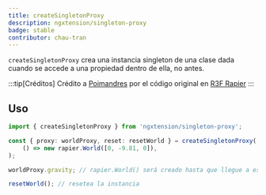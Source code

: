 ```yaml
---
title: createSingletonProxy
description: ngxtension/singleton-proxy
badge: stable
contributor: chau-tran
---
```


`createSingletonProxy` crea una instancia singleton de una clase dada cuando se accede a una propiedad dentro de ella, no antes.

:::tip[Créditos]
Crédito a [Poimandres](https://pmnd.rs/) por el código original en [R3F Rapier](https://github.com/pmndrs/react-three-rapier)
:::

## Uso

```ts
import { createSingletonProxy } from 'ngxtension/singleton-proxy';

const { proxy: worldProxy, reset: resetWorld } = createSingletonProxy(
	() => new rapier.World([0, -9.81, 0]),
);

worldProxy.gravity; // rapier.World() será creado hasta que llegue a este punto

resetWorld(); // resetea la instancia
```
